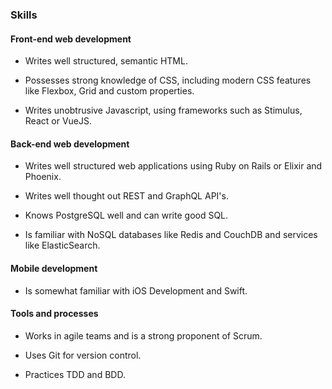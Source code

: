### Skills

#### Front-end web development

* Writes well structured, semantic HTML.

* Possesses strong knowledge of CSS, including modern CSS features like
  Flexbox, Grid and custom properties.

* Writes unobtrusive Javascript, using frameworks such as Stimulus, React or
  VueJS.

#### Back-end web development

* Writes well structured web applications using Ruby on Rails or Elixir and
  Phoenix.

* Writes well thought out REST and GraphQL API's.

* Knows PostgreSQL well and can write good SQL.

* Is familiar with NoSQL databases like Redis and CouchDB and services like
  ElasticSearch.

#### Mobile development

* Is somewhat familiar with iOS Development and Swift.

#### Tools and processes

* Works in agile teams and is a strong proponent of Scrum.

* Uses Git for version control.

* Practices TDD and BDD.
